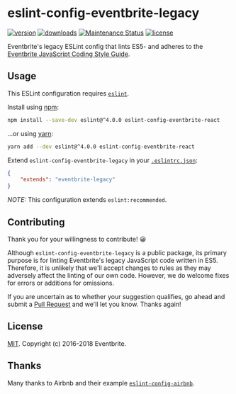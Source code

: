 # eslint-config-eventbrite-legacy

[![version](https://img.shields.io/npm/v/eslint-config-eventbrite-legacy.svg?style=flat-square)](http://npm.im/eslint-config-eventbrite-legacy)
[![downloads](https://img.shields.io/npm/dt/eslint-config-eventbrite-legacy.svg?style=flat-square)](http://npm-stat.com/charts.html?package=eslint-config-eventbrite-legacy&from=2016-05-27)
[![Maintenance Status](https://img.shields.io/badge/status-maintained-brightgreen.svg)](https://github.com/eventbrite/javascript/pulse)
[![license](https://img.shields.io/npm/l/eslint-config-eventbrite-legacy.svg?style=flat-square)](http://spdx.org/licenses/MIT)

Eventbrite's legacy ESLint config that lints ES5- and adheres to the [Eventbrite JavaScript Coding Style Guide](https://github.com/eventbrite/javascript).

## Usage

This ESLint configuration requires [`eslint`](https://github.com/eslint/eslint).

Install using [npm](https://www.npmjs.com/get-npm):

```sh
npm install --save-dev eslint@^4.0.0 eslint-config-eventbrite-react
```

...or using [yarn](https://yarnpkg.com/):

```sh
yarn add --dev eslint@^4.0.0 eslint-config-eventbrite-react
```

Extend `eslint-config-eventbrite-legacy` in your [`.eslintrc.json`](http://eslint.org/docs/user-guide/configuring#extending-configuration-files):

```json
{
    "extends": "eventbrite-legacy"
}
```

_NOTE:_ This configuration extends `eslint:recommended`.

## Contributing

Thank you for your willingness to contribute! 😀

Although `eslint-config-eventbrite-legacy` is a public package, its primary purpose is for linting Eventbrite's legacy JavaScript code written in ES5. Therefore, it is unlikely that we'll accept changes to rules as they may adversely affect the linting of our own code. However, we do welcome fixes for errors or additions for omissions.

If you are uncertain as to whether your suggestion qualifies, go ahead and submit a [Pull Request](https://github.com/eventbrite/javascript/pulls) and we'll let you know. Thanks again!

## License

[MIT](https://github.com/evenbrite/javascript/LICENSE). Copyright (c) 2016-2018 Eventbrite.

## Thanks

Many thanks to Airbnb and their example [`eslint-config-airbnb`](https://github.com/airbnb/javascript/tree/master/packages/eslint-config-airbnb).
